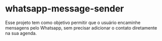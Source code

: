 # whatsapp-message-sender

Esse projeto tem como objetivo permitir que o usuário encaminhe mensagens pelo Whatsapp, sem precisar adicionar o contato diretamente na sua agenda. 

